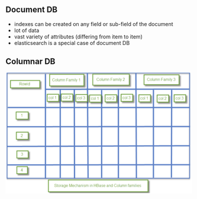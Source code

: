 ## Document DB
- indexes can be created on any field or sub-field of the document
- lot of data
- vast variety of attributes (differing from item to item)
- elasticsearch is a special case of document DB


## Columnar DB
![Columnar DB](images/columnarDB.png)
